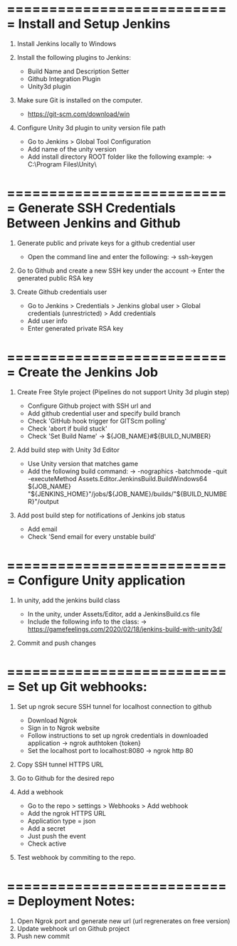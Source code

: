 ===========================
Install and Setup Jenkins
===========================
1. Install Jenkins locally to Windows
2. Install the following plugins to Jenkins:
    - Build Name and Description Setter
    - Github Integration Plugin
    - Unity3d plugin

3. Make sure Git is installed on the computer.
    - https://git-scm.com/download/win

4. Configure Unity 3d plugin to unity version file path
    - Go to Jenkins > Global Tool Configuration
    - Add name of the unity version
    - Add install directory ROOT folder like the following example:
        -> C:\Program Files\Unity\

===========================
Generate SSH Credentials 
Between Jenkins and Github
===========================
1. Generate public and private keys for a github credential user
    - Open the command line and enter the following:
        -> ssh-keygen

2. Go to Github and create a new SSH key under the account
    -> Enter the generated public RSA key

3. Create Github credentials user
    - Go to Jenkins > Credentials > Jenkins global user > Global credentials (unrestricted) > Add credentials
    - Add user info
    - Enter generated private RSA key

===========================
Create the Jenkins Job
===========================
1. Create Free Style project (Pipelines do not support Unity 3d plugin step)
    - Configure Github project with SSH url and 
    - Add github credential user and specify build branch
    - Check 'GitHub hook trigger for GITScm polling'
    - Check 'abort if build stuck'
    - Check 'Set Build Name' 
        -> ${JOB_NAME}#${BUILD_NUMBER}

2. Add build step with Unity 3d Editor
    - Use Unity version that matches game
    - Add the following build command:
        -> -nographics -batchmode -quit -executeMethod Assets.Editor.JenkinsBuild.BuildWindows64 ${JOB_NAME} "${JENKINS_HOME}"/jobs/${JOB_NAME}/builds/"${BUILD_NUMBER}"/output

3. Add post build step for notifications of Jenkins job status
    - Add email
    - Check 'Send email for every unstable build'

===========================
Configure Unity application
===========================
1. In unity, add the jenkins build class
    - In the unity, under Assets/Editor, add a JenkinsBuild.cs file
    - Include the following info to the class:
        -> https://gamefeelings.com/2020/02/18/jenkins-build-with-unity3d/

2. Commit and push changes

===========================
Set up Git webhooks:
===========================
1. Set up ngrok secure SSH tunnel for localhost connection to github
    - Download Ngrok
    - Sign in to Ngrok website
    - Follow instructions to set up ngrok credentials in downloaded application
        -> ngrok authtoken {token}
    - Set the localhost port to localhost:8080
        -> ngrok http 80

2. Copy SSH tunnel HTTPS URL

3. Go to Github for the desired repo
4. Add a webhook 
    - Go to the repo > settings > Webhooks > Add webhook
    - Add the ngrok HTTPS URL
    - Application type = json
    - Add a secret
    - Just push the event
    - Check active

5. Test webhook by commiting to the repo.

===========================
Deployment Notes:
===========================
1. Open Ngrok port and generate new url (url regrenerates on free version)
2. Update webhook url on Github project
3. Push new commit
